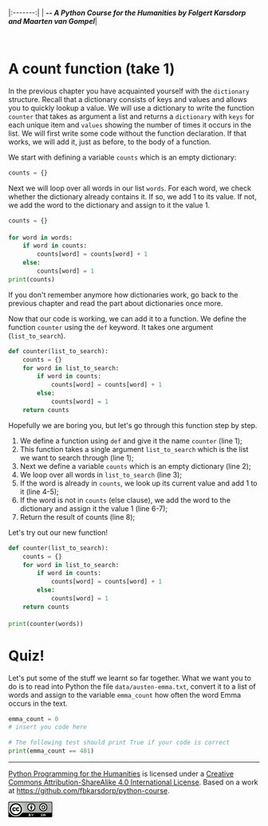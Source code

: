 
<BR>

|:-------:|
| <span style="font-size: 100%"><b>_-- A Python Course for the Humanities by Folgert Karsdorp and Maarten van Gompel_</b></span>|

<BR>

# A count function (take 1)

In the previous chapter you have acquainted yourself with the `dictionary` structure. Recall that a dictionary consists of keys and values and allows you to quickly lookup a value. We will use a dictionary to write the function `counter` that takes as argument a list and returns a `dictionary` with `keys` for each unique item and `values` showing the number of times it occurs in the list. We will first write some code without the function declaration. If that works, we will add it, just as before, to the body of a function.

We start with defining a variable `counts` which is an empty dictionary:

```python
counts = {}
```

Next we will loop over all words in our list `words`. For each word, we check whether the dictionary already contains it. If so, we add 1 to its value. If not, we add the word to the dictionary and assign to it the value 1.

```python runnable
counts = {}

for word in words:
    if word in counts:
        counts[word] = counts[word] + 1
    else:
        counts[word] = 1
print(counts)
```

If you don't remember anymore how dictionaries work, go back to the previous chapter and read the part about dictionaries once more.

Now that our code is working, we can add it to a function. We define the function `counter` using the `def` keyword. It takes one argument (`list_to_search`).

```python
def counter(list_to_search):                 
    counts = {}                              
    for word in list_to_search:              
        if word in counts:                   
            counts[word] = counts[word] + 1  
        else:                                
            counts[word] = 1                 
    return counts                            
```

Hopefully we are boring you, but let's go through this function step by step.

1. We define a function using `def` and give it the name `counter` (line 1);
1. This function takes a single argument `list_to_search` which is the list we want to search through (line 1);
1. Next we define a variable `counts` which is an empty dictionary (line 2);
1. We loop over all words in `list_to_search` (line 3);
1. If the word is already in `counts`, we look up its current value and add 1 to it (line 4-5);
1. If the word is not in `counts` (else clause), we add the word to the dictionary and assign it the value 1 (line 6-7);
1. Return the result of counts (line 8);

Let's try out our new function!

```python runnable
def counter(list_to_search):                 
    counts = {}                              
    for word in list_to_search:              
        if word in counts:                   
            counts[word] = counts[word] + 1  
        else:                                
            counts[word] = 1                 
    return counts                            

print(counter(words))
```

# Quiz!

Let's put some of the stuff we learnt so far together. What we want you to do is to read into Python the file `data/austen-emma.txt`, convert it to a list of words and assign to the variable `emma_count` how often the word Emma occurs in the text.

```python runnable
emma_count = 0
# insert you code here
```

```python
# The following test should print True if your code is correct 
print(emma_count == 481)
```


----

[Python Programming for the Humanities](http://fbkarsdorp.github.io/python-course) is licensed under a [Creative Commons Attribution-ShareAlike 4.0 International License](https://creativecommons.org/licenses/by-sa/4.0/). Based on a work at https://github.com/fbkarsdorp/python-course.

![Creative Commons](CreativeCommons.png)
